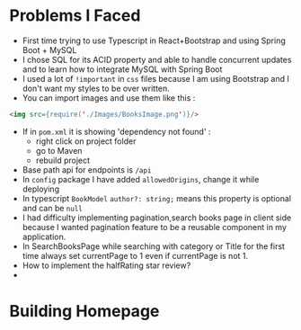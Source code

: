 # Problems I Faced
- First time trying to use Typescript in React+Bootstrap and using Spring Boot + MySQL
- I chose SQL for its ACID property and able to handle concurrent updates and to learn how to integrate MySQL with Spring Boot
- I used a lot of `!important` in `css` files because I am using Bootstrap and I don't want my styles to be over written.
-  You can import images and use them like this : 
```Html
<img src={require('./Images/BooksImage.png')}/>
```

- If  in `pom.xml` it is showing 'dependency not found' :  
	- right click on project folder
	- go to Maven
	- rebuild project
- Base path api for endpoints is `/api`
- In `config` package I have added `allowedOrigins`, change it while deploying
- In typescript `BookModel` `author?: string;` means this property is optional and can be `null`
- I had difficulty implementing pagination,search books page in client side because I wanted pagination feature to be a reusable component in my application. 
- In SearchBooksPage while searching with category or Title for the first time always set currentPage to 1 even if currentPage is not 1.
- How to implement the halfRating star review?
- 
# Building Homepage

